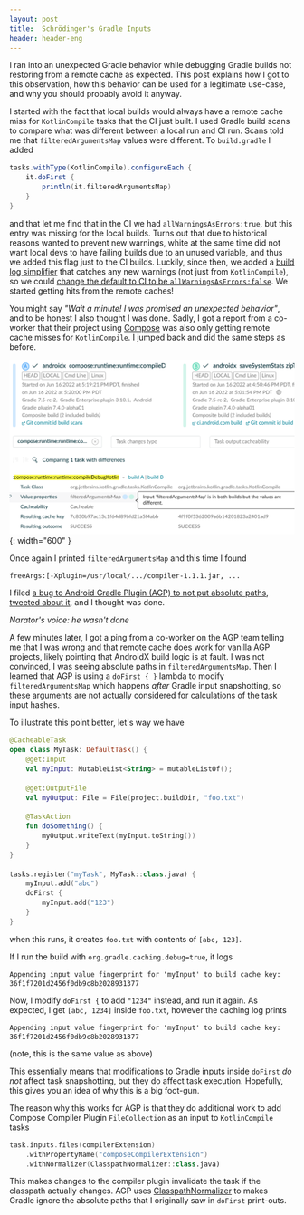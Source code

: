 ```yaml
---
layout: post
title:  Schrödinger's Gradle Inputs
header: header-eng
---
```


I ran into an unexpected Gradle behavior while debugging Gradle builds
not restoring from a remote cache as expected. This post explains how I got to
this observation, how this behavior can be used for a legitimate use-case, and
why you should probably avoid it anyway.

I started with the fact that local builds would always have a remote cache miss
for `KotlinCompile` tasks that the CI just built. I used Gradle build scans to
compare what was different between a local run and CI run. Scans told me
that `filteredArgumentsMap` values were different. To `build.gradle` I added
```groovy
tasks.withType(KotlinCompile).configureEach {
    it.doFirst {
        println(it.filteredArgumentsMap)
    }
}
```
and that let me find that in the CI we had `allWarningsAsErrors:true`, but this
entry was missing for the local builds. Turns out that due to historical reasons
wanted to prevent new warnings, white at the same time did not want local devs to have
failing builds due to an unused variable, and thus we added this flag just to
the CI builds. Luckily, since then, we added a [build log simplifier](https://cs.android.com/androidx/platform/frameworks/support/+/androidx-main:development/build_log_simplifier/)
that catches any new warnings (not just from `KotlinCompile`), so we could
[change the default to CI to be `allWarningsAsErrors:false`](https://android-review.googlesource.com/c/platform/frameworks/support/+/2121872).
We started getting hits from the remote caches!

You might say _"Wait a minute! I was promised an unexpected behavior"_, and to be
honest I also thought I was done. Sadly, I got a report from
a co-worker that their project using [Compose](https://developer.android.com/jetpack/compose)
was also only getting remote cache misses for `KotlinCompile`. I jumped back
and did the same steps as before.

![Screenshot of build scan comparison page](/assets/2022-06-21-compare.png){: width="600" }

Once again I printed `filteredArgumentsMap` and this time I found
```text
freeArgs:[-Xplugin=/usr/local/.../compiler-1.1.1.jar, ...
```

I filed [a bug to Android Gradle Plugin (AGP) to not put
absolute paths](https://issuetracker.google.com/236707182), [tweeted about it](https://twitter.com/_aurimas/status/1539277224326463494),
and I thought was done.

_Narator's voice: he wasn't done_

A few minutes later, I got a ping from a co-worker on the AGP team telling me
that I was wrong and that remote cache does work for vanilla AGP projects, likely
pointing that AndroidX build logic is at fault. I was not convinced, I was seeing
absolute paths in `filteredArgumentsMap`. Then I learned that AGP is using
a `doFirst { }` lambda to modify `filteredArgumentsMap` which happens *after*
Gradle input snapshotting, so these arguments are not actually considered
for calculations of the task input hashes.

To illustrate this point better, let's way we have
```kotlin
@CacheableTask
open class MyTask: DefaultTask() {
    @get:Input
    val myInput: MutableList<String> = mutableListOf();

    @get:OutputFile
    val myOutput: File = File(project.buildDir, "foo.txt")

    @TaskAction
    fun doSomething() {
        myOutput.writeText(myInput.toString())
    }
}

tasks.register("myTask", MyTask::class.java) {
    myInput.add("abc")
    doFirst {
        myInput.add("123")
    }
}
```

when this runs, it creates `foo.txt` with contents of `[abc, 123]`.

If I run the build with `org.gradle.caching.debug=true`, it logs
```text
Appending input value fingerprint for 'myInput' to build cache key:
36f1f7201d2456f0db9c8b2028931377
```

Now, I modify `doFirst {` to add `"1234"` instead, and run it again. As expected,
I get `[abc, 1234]` inside `foo.txt`, however the caching log prints
```text
Appending input value fingerprint for 'myInput' to build cache key:
36f1f7201d2456f0db9c8b2028931377
```

(note, this is the same value as above)

This essentially means that modifications to Gradle inputs inside `doFirst`
*do not* affect task snapshotting, but they do affect task execution. Hopefully,
this gives you an idea of why this is a big foot-gun.

The reason why this works for AGP is that they do additional work
to add Compose Compiler Plugin `FileCollection` as an input to `KotlinCompile`
tasks
```kotlin
task.inputs.files(compilerExtension)
    .withPropertyName("composeCompilerExtension")
    .withNormalizer(ClasspathNormalizer::class.java)
```
This makes changes to the compiler plugin invalidate the task if the classpath
actually changes. AGP uses [ClasspathNormalizer](https://docs.gradle.org/current/javadoc/org/gradle/api/tasks/ClasspathNormalizer.html)
to makes Gradle ignore the absolute paths that I originally saw in `doFirst` print-outs.